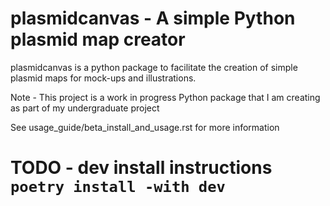 # plasmidcanvas - A simple Python plasmid map creator

plasmidcanvas is a python package to facilitate the creation of simple plasmid maps for mock-ups and illustrations.

Note - This project is a work in progress Python package that I am creating as part of my undergraduate project

See usage_guide/beta_install_and_usage.rst for more information


# TODO - dev install instructions ``poetry install -with dev``